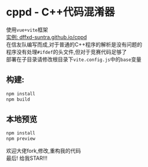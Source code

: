 # cppd - C++代码混淆器
使用`vue+vite`框架  
[实例: dffxd-suntra.github.io/cppd](dffxd-suntra.github.io/cppd)  
在信友队编写而成,对于普通的C++程序的解析是没有问题的  
程序没有处理`#ifdef`的头文件,但对于竞赛代码足够了  
部署在子目录请修改根目录下`vite.config.js`中的`base`变量  

## 构建:
``` bash
npm install
npm build
```

## 本地预览
``` bash
npm install
npm preview
```

欢迎大佬fork,修改,重构我的代码  
最后! 给我STAR!!!